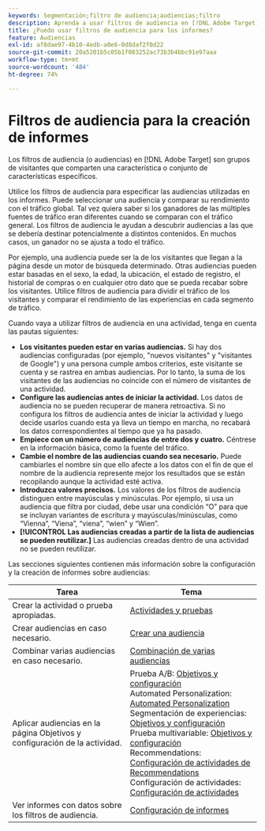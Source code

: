 ```yaml
---
keywords: Segmentación;filtro de audiencia;audiencias;filtro
description: Aprenda a usar filtros de audiencia en [!DNL Adobe Target] para ver datos de visitantes que comparten características.
title: ¿Puedo usar filtros de audiencia para los informes?
feature: Audiencias
exl-id: af8dae97-4b10-4edb-a0e6-0d8daf2f0d22
source-git-commit: 20a5201b5c05b1f083252ac73b3b4bbc91e97aaa
workflow-type: tm+mt
source-wordcount: '484'
ht-degree: 74%

---
```


# Filtros de audiencia para la creación de informes

Los filtros de audiencia (o audiencias) en [!DNL Adobe Target] son grupos de visitantes que comparten una característica o conjunto de características específicos.

Utilice los filtros de audiencia para especificar las audiencias utilizadas en los informes. Puede seleccionar una audiencia y comparar su rendimiento con el tráfico global. Tal vez quiera saber si los ganadores de las múltiples fuentes de tráfico eran diferentes cuando se comparan con el tráfico general. Los filtros de audiencia le ayudan a descubrir audiencias a las que se debería destinar potencialmente a distintos contenidos. En muchos casos, un ganador no se ajusta a todo el tráfico.

Por ejemplo, una audiencia puede ser la de los visitantes que llegan a la página desde un motor de búsqueda determinado. Otras audiencias pueden estar basadas en el sexo, la edad, la ubicación, el estado de registro, el historial de compras o en cualquier otro dato que se pueda recabar sobre los visitantes. Utilice filtros de audiencia para dividir el tráfico de los visitantes y comparar el rendimiento de las experiencias en cada segmento de tráfico.

Cuando vaya a utilizar filtros de audiencia en una actividad, tenga en cuenta las pautas siguientes:

* **Los visitantes pueden estar en varias audiencias.** Si hay dos audiencias configuradas (por ejemplo, &quot;nuevos visitantes&quot; y &quot;visitantes de Google&quot;) y una persona cumple ambos criterios, este visitante se cuenta y se rastrea en ambas audiencias. Por lo tanto, la suma de los visitantes de las audiencias no coincide con el número de visitantes de una actividad.
* **Configure las audiencias antes de iniciar la actividad.** Los datos de audiencia no se pueden recuperar de manera retroactiva. Si no configura los filtros de audiencia antes de iniciar la actividad y luego decide usarlos cuando esta ya lleva un tiempo en marcha, no recabará los datos correspondientes al tiempo que ya ha pasado.
* **Empiece con un número de audiencias de entre dos y cuatro.** Céntrese en la información básica, como la fuente del tráfico.
* **Cambie el nombre de las audiencias cuando sea necesario.** Puede cambiarles el nombre sin que ello afecte a los datos con el fin de que el nombre de la audiencia represente mejor los resultados que se están recopilando aunque la actividad esté activa.
* **Introduzca valores precisos.** Los valores de los filtros de audiencia distinguen entre mayúsculas y minúsculas. Por ejemplo, si usa un audiencia que filtra por ciudad, debe usar una condición “O” para que se incluyan variantes de escritura y mayúsculas/minúsculas, como “Vienna”, “Viena”, “viena”, “wien” y “Wien”.
* **[!UICONTROL Las audiencias creadas a partir de la lista de audiencias se pueden reutilizar.]** Las audiencias creadas dentro de una actividad no se pueden reutilizar.

Las secciones siguientes contienen más información sobre la configuración y la creación de informes sobre audiencias:

| Tarea | Tema |
|--- |--- |
| Crear la actividad o prueba apropiadas. | [Actividades y pruebas](/help/c-intro/target-key-concepts.md) |
| Crear audiencias en caso necesario. | [Crear una audiencia](/help/c-target/c-audiences/create-audience.md) |
| Combinar varias audiencias en caso necesario. | [Combinación de varias audiencias](/help/c-target/combining-multiple-audiences.md) |
| Aplicar audiencias en la página Objetivos y configuración de la actividad. | Prueba A/B: [Objetivos y configuración](/help/c-activities/t-test-ab/t-test-create-ab/ab-goals-and-settings.md)<br>Automated Personalization:  [Automated Personalization](/help/c-activities/t-automated-personalization/automated-personalization.md)<br>Segmentación de experiencias: [Objetivos y configuración](/help/c-activities/t-experience-target/t-xt-create/xt-goals-and-settings.md)<br>Prueba multivariable:  [Objetivos y configuración](/help/c-activities/c-multivariate-testing/t-create-multivariate-test/goals-and-settings.md)<br>Recommendations: [Configuración de actividades de Recommendations](/help/c-recommendations/t-create-recs-activity/recs-activity-settings.md)<br>Configuración de actividades: [Configuración de actividades](/help/c-activities/activity-settings.md) |
| Ver informes con datos sobre los filtros de audiencia. | [Configuración de informes](/help/c-reports/c-report-settings/report-settings.md) |
